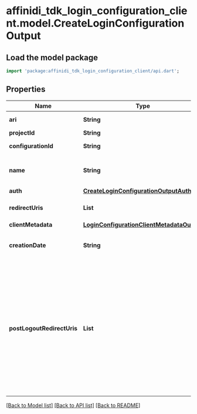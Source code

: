 # affinidi_tdk_login_configuration_client.model.CreateLoginConfigurationOutput

## Load the model package

```dart
import 'package:affinidi_tdk_login_configuration_client/api.dart';
```

## Properties

| Name                       | Type                                                                                    | Description                                                                                                                                                                                                 | Notes                            |
| -------------------------- | --------------------------------------------------------------------------------------- | ----------------------------------------------------------------------------------------------------------------------------------------------------------------------------------------------------------- | -------------------------------- |
| **ari**                    | **String**                                                                              | Configuration ari                                                                                                                                                                                           |
| **projectId**              | **String**                                                                              | Project id                                                                                                                                                                                                  |
| **configurationId**        | **String**                                                                              | Configuration id                                                                                                                                                                                            | [optional]                       |
| **name**                   | **String**                                                                              | User defined login configuration name                                                                                                                                                                       |
| **auth**                   | [**CreateLoginConfigurationOutputAuth**](CreateLoginConfigurationOutputAuth.md)         |                                                                                                                                                                                                             |
| **redirectUris**           | **List<String>**                                                                        | OAuth 2.0 Redirect URIs                                                                                                                                                                                     | [default to const []]            |
| **clientMetadata**         | [**LoginConfigurationClientMetadataOutput**](LoginConfigurationClientMetadataOutput.md) |                                                                                                                                                                                                             |
| **creationDate**           | **String**                                                                              | OAuth 2.0 Client Creation Date                                                                                                                                                                              |
| **postLogoutRedirectUris** | **List<String>**                                                                        | Post Logout Redirect URIs, Used to redirect the user's browser to a specified URL after the logout process is complete. Must match the domain, port, scheme of at least one of the registered redirect URIs | [optional] [default to const []] |

[[Back to Model list]](../README.md#documentation-for-models) [[Back to API list]](../README.md#documentation-for-api-endpoints) [[Back to README]](../README.md)
